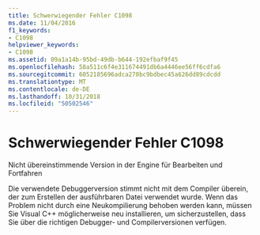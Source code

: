```yaml
---
title: Schwerwiegender Fehler C1098
ms.date: 11/04/2016
f1_keywords:
- C1098
helpviewer_keywords:
- C1098
ms.assetid: 09a1a14b-95bd-49db-b644-192efbaf9f45
ms.openlocfilehash: 58a511c6f4e311674491db6a4446ee56ff6cdfa6
ms.sourcegitcommit: 6052185696adca270bc9bdbec45a626dd89cdcdd
ms.translationtype: MT
ms.contentlocale: de-DE
ms.lasthandoff: 10/31/2018
ms.locfileid: "50502546"
---
```

# <a name="fatal-error-c1098"></a>Schwerwiegender Fehler C1098

Nicht übereinstimmende Version in der Engine für Bearbeiten und Fortfahren

Die verwendete Debuggerversion stimmt nicht mit dem Compiler überein, der zum Erstellen der ausführbaren Datei verwendet wurde. Wenn das Problem nicht durch eine Neukompilierung behoben werden kann, müssen Sie Visual C++ möglicherweise neu installieren, um sicherzustellen, dass Sie über die richtigen Debugger- und Compilerversionen verfügen.